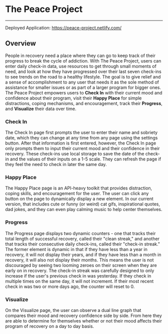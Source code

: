 # The Peace Project

---

Deployed Application: https://peace-project.netlify.com/

## Overview

People in recovery need a place where they can go to keep track of their progress to break the cycle of addiction. With The Peace Project, users can enter daily check-in data, use resources to get through small moments of need, and look at how they have progressed over their last seven check-ins to see trends on the road to a healthy lifestyle. The goal is to give relief and a sense of accomplishment to any user that needs it as the sole method of assistance for smaller issues or as part of a larger program for bigger ones. The Peace Project empowers users to **Check In** with their current mood and confidence about their program, visit their **Happy Place** for simple distractions, coping mechanisms, and encouragement, track their **Progress**, and **Visualize** their data over time.

### Check In

The Check In page first prompts the user to enter their name and sobriety date, which they can change at any time from any page using the settings button. After that information is first entered, however, the Check In page only prompts them to input their current mood and their confidence in their recovery. These check-ins use local storage to save the date of the check-in and the values of their inputs on a 1-5 scale. They can refresh the page if they feel the need to check in later the same day.

### Happy Place

The Happy Place page is an API-heavy toolkit that provides distraction, coping skills, and encouragement for the user. The user can click any button on the page to dynamically display a new element. In our current version, that includes cute or funny (or weird) cat gifs, inspirational quotes, dad jokes, and they can even play calming music to help center themselves.

### Progress

The Progress page displays two dynamic counters - one that tracks their total length of successful recovery, called their "clean streak," and another that tracks their consecutive daily check-ins, called their "check-in streak." The former element is dynamic in that if they have less than a year in recovery, it will not display their years, and if they have less than a month in recovery, it will also not display their months. This means the user is not discouraged by seeing two looming zeroes on their screen when they are early on in recovery. The check-in streak was carefully designed to only increase if the user's previous check in was yesterday. If they check in multiple times on the same day, it will not increment. If their most recent check in was two or more days ago, the counter will reset to 0.

### Visualize
On the Visualize page, the user can observe a dual line graph that compares their mood and recovery confidence side by side. From here they are able to determine for themselves whether or not their mood affects their program of recovery on a day to day basis. 
